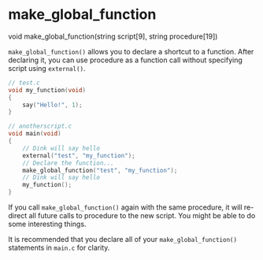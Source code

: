 # make_global_function

<Prototype>void make_global_function(string script[9], string procedure[19])</Prototype>

`make_global_function()` allows you to declare a shortcut to a function. After declaring it, you can use procedure as a function call without specifying script using `external()`.

```c
// test.c
void my_function(void)
{
    say("Hello!", 1);
}

// anotherscript.c
void main(void)
{
    // Dink will say hello
    external("test", "my_function");
    // Declare the function...
    make_global_function("test", "my_function");
    // Dink will say hello
    my_function();
}
```

If you call `make_global_function()` again with the same procedure, it will re-direct all future calls to procedure to the new script. You might be able to do some interesting things.

It is recommended that you declare all of your `make_global_function()` statements in `main.c` for clarity.

